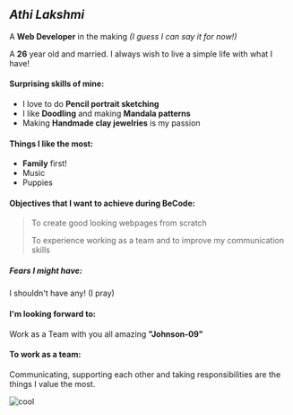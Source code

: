 ## _Athi Lakshmi_

 A **Web Developer** in the making _(I guess I can say it for now!)_
 
 A **26** year old and married. I always wish to live a simple life with what I have!

#### Surprising skills of mine:

- I love to do **Pencil portrait sketching**
- I like **Doodling** and making **Mandala patterns** 
- Making **Handmade clay jewelries** is my passion

#### Things I like the most:

- **Family** first!
- Music
- Puppies

#### Objectives that I want to achieve during BeCode:

> To create good looking webpages from scratch
> 
> To experience  working as a team and to improve my communication skills

##### Fears I might have:
I shouldn't have any! (I pray)

#### I'm looking forward to:

Work as a Team with you all amazing **"Johnson-09"** 

#### To work as a team:

Communicating, supporting each other and taking responsibilities are the things I value the most.

![cool](https://media.giphy.com/media/AWNxDbtHGIJDW/giphy.gif)

